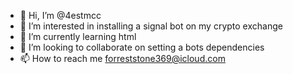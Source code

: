 - 👋 Hi, I’m @4estmcc
- 👀 I’m interested in installing a signal bot on my crypto exchange
- 🌱 I’m currently learning html
- 💞️ I’m looking to collaborate on setting a bots dependencies
- 📫 How to reach me forreststone369@icloud.com

<!---
4estmcc/4estmcc is a ✨ special ✨ repository because its `README.md` (this file) appears on your GitHub profile.
You can click the Preview link to take a look at your changes.
--->
